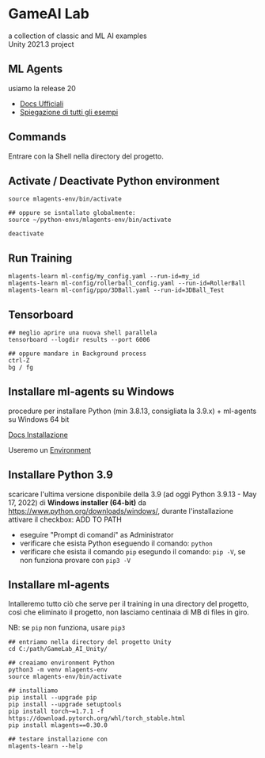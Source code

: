 # GameAI Lab
a collection of classic and ML AI examples  
Unity 2021.3 project  

## ML Agents
usiamo la release 20

- [Docs Ufficiali](https://github.com/Unity-Technologies/ml-agents/blob/release_20_docs/docs/Readme.md)
- [Spiegazione di tutti gli esempi](https://github.com/Unity-Technologies/ml-agents/blob/release_20_docs/docs/Learning-Environment-Examples.md)

## Commands
Entrare con la Shell nella directory del progetto.

## Activate / Deactivate Python environment

```shell
source mlagents-env/bin/activate

## oppure se isntallato globalmente:
source ~/python-envs/mlagents-env/bin/activate

deactivate
```

## Run Training

```shell
mlagents-learn ml-config/my_config.yaml --run-id=my_id  
mlagents-learn ml-config/rollerball_config.yaml --run-id=RollerBall
mlagents-learn ml-config/ppo/3DBall.yaml --run-id=3DBall_Test
```

## Tensorboard

```shell
## meglio aprire una nuova shell parallela
tensorboard --logdir results --port 6006

## oppure mandare in Background process
ctrl-Z  
bg / fg
```

## Installare ml-agents su Windows
procedure per installare Python (min 3.8.13, consigliata la 3.9.x) + ml-agents su Windows 64 bit  

[Docs Installazione](https://github.com/Unity-Technologies/ml-agents/blob/release_20_docs/docs/Installation.md)

Useremo un [Environment](https://github.com/Unity-Technologies/ml-agents/blob/release_17_docs/docs/Using-Virtual-Environment.md)

## Installare Python 3.9
scaricare l'ultima versione disponibile della 3.9 (ad oggi Python 3.9.13 - May 17, 2022) di **Windows installer (64-bit)** da <https://www.python.org/downloads/windows/>, durante l'installazione attivare il checkbox: ADD TO PATH

- eseguire "Prompt di comandi" as Administrator
- verificare che esista Python eseguendo il comando: `python`
- verificare che esista il comando `pip` esegundo il comando: `pip -V`, se non funziona provare con `pip3 -V`

## Installare ml-agents
Intalleremo tutto ciò che serve per il training in una directory del progetto, così che eliminato il progetto, non lasciamo centinaia di MB di files in giro.

NB: se `pip` non funziona, usare `pip3`

```shell
## entriamo nella directory del progetto Unity
cd C:/path/GameLab_AI_Unity/

## creaiamo environment Python
python3 -m venv mlagents-env
source mlagents-env/bin/activate

## installiamo
pip install --upgrade pip
pip install --upgrade setuptools
pip install torch~=1.7.1 -f https://download.pytorch.org/whl/torch_stable.html
pip install mlagents==0.30.0

## testare installazione con
mlagents-learn --help
```
